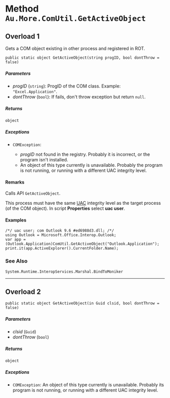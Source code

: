 # Method `Au.More.ComUtil.GetActiveObject`

## Overload 1

Gets a COM object existing in other process and registered in ROT.

```
public static object GetActiveObject(string progID, bool dontThrow = false)
```

##### Parameters

- *progID*  (`string`):
    ProgID of the COM class. Example: `"Excel.Application"`.
- *dontThrow*  (`bool`):
    If fails, don't throw exception but return `null`.

##### Returns

`object`

##### Exceptions

- `COMException`:

    - *progID* not found in the registry. Probably it is incorrect, or the program isn't installed.
    - An object of this type currently is unavailable. Probably the program is not running, or running with a different UAC integrity level.

#### Remarks

Calls API `GetActiveObject`.

This process must have the same [UAC](../articles/UAC.html) integrity level as the target process (of the COM object). In script **Properties** select **uac user**.

#### Examples

```
/*/ uac user; com Outlook 9.6 #ed6988d3.dll; /*/
using Outlook = Microsoft.Office.Interop.Outlook;
var app = (Outlook.Application)ComUtil.GetActiveObject("Outlook.Application");
print.it(app.ActiveExplorer().CurrentFolder.Name);
```

### See Also

`System.Runtime.InteropServices.Marshal.BindToMoniker`

* * *

## Overload 2

```
public static object GetActiveObject(in Guid clsid, bool dontThrow = false)
```

##### Parameters

- *clsid*  (`Guid`)
- *dontThrow*  (`bool`)

##### Returns

`object`

##### Exceptions

- `COMException`:
    An object of this type currently is unavailable. Probably its program is not running, or running with a different UAC integrity level.